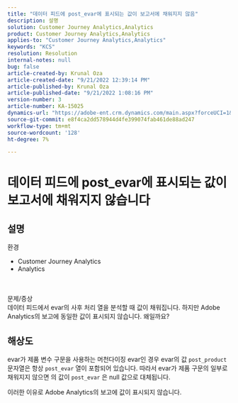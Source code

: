 ```yaml
---
title: "데이터 피드에 post_evar에 표시되는 값이 보고서에 채워지지 않음"
description: 설명
solution: Customer Journey Analytics,Analytics
product: Customer Journey Analytics,Analytics
applies-to: "Customer Journey Analytics,Analytics"
keywords: "KCS"
resolution: Resolution
internal-notes: null
bug: false
article-created-by: Krunal Oza
article-created-date: "9/21/2022 12:39:14 PM"
article-published-by: Krunal Oza
article-published-date: "9/21/2022 1:08:16 PM"
version-number: 3
article-number: KA-15025
dynamics-url: "https://adobe-ent.crm.dynamics.com/main.aspx?forceUCI=1&pagetype=entityrecord&etn=knowledgearticle&id=68fc6364-aa39-ed11-9db0-0022480867bd"
source-git-commit: e8f4ca2dd578944d4fe399074fab461de88ad247
workflow-type: tm+mt
source-wordcount: '128'
ht-degree: 7%

---
```


# 데이터 피드에 post_evar에 표시되는 값이 보고서에 채워지지 않습니다

## 설명

환경<br>
- Customer Journey Analytics
- Analytics

<br> <br>문제/증상<br>
데이터 피드에서 evar의 사후 처리 열을 분석할 때 값이 채워집니다. 하지만 Adobe Analytics의 보고에 동일한 값이 표시되지 않습니다. 왜일까요?




## 해상도


evar가 제품 변수 구문을 사용하는 머천다이징 evar인 경우 evar의 값 `post_product` 문자열은 항상 `post_evar` 열이 포함되어 있습니다. 따라서 evar가 제품 구문의 일부로 채워지지 않으면 의 값이 `post_evar` 은 null 값으로 대체됩니다.

이러한 이유로 Adobe Analytics의 보고에 값이 표시되지 않습니다.
